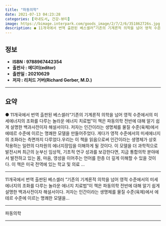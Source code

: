 ```yaml
---
title: "파동의학"
date: 2021-07-13 04:23:28
categories: [국내도서, 건강-뷰티]
image: https://bimage.interpark.com/goods_image/2/7/2/6/351862726s.jpg
description: ● 11개국에서 번역 출판된 베스셀러“기존의 기계론적 의학을 넘어 영적 수준에서의 미세에너지의 조화를 다루는 놀라운 에너지 치료법”이 책은 파동의학 전반에 대해 알기 쉽게 설명한 백과사전이자 해설서이다. 저자는 인간이라는 생명체를 물질 수준(육체)에서 에테르 수준에 이르는 명쾌한 모델
---
```


## **정보**

- **ISBN : 9788967442354**
- **출판사 : 에디터(editor)**
- **출판일 : 20210629**
- **저자 : 리처드 거버(Richard Gerber, M.D.)**

------



## **요약**

●  11개국에서 번역 출판된 베스셀러“기존의 기계론적 의학을 넘어 영적 수준에서의 미세에너지의 조화를 다루는 놀라운 에너지 치료법”이 책은 파동의학 전반에 대해 알기 쉽게 설명한 백과사전이자 해설서이다. 저자는 인간이라는 생명체를 물질 수준(육체)에서 에테르 수준에 이르는 명쾌한 모델을 만들어주었다. 게다가 영적 수준에서의 미세에너지의 조화라는 측면까지 다루었다.우리는 이 책을 읽음으로써 인간이라는 생명체가 상호 작용하는 일련의 다차원의 에너지장임을 이해하게 될 것이다. 이 모델을 더 과학적으로 발전시켜 최근의 눈부신 임상적, 기초적 연구 성과를 보강한다면, 지금 통합의학 분야에서 발전하고 있는 몸, 마음, 영성을 이어주는 언어를 한층 더 깊게 이해할 수 있을 것이다. 이 책은 미국 전역에 있는 학교 및 의료 ...

------

11개국에서 번역 출판된 베스셀러
“기존의 기계론적 의학을 넘어 
영적 수준에서의 미세에너지의 조화를 다루는 놀라운 에너지 치료법”이 책은 파동의학 전반에 대해 알기 쉽게 설명한 백과사전이자 해설서이다. 저자는 인간이라는 생명체를 물질 수준(육체)에서 에테르 수준에 이르는 명쾌한 모델을... 

------


파동의학 

------


